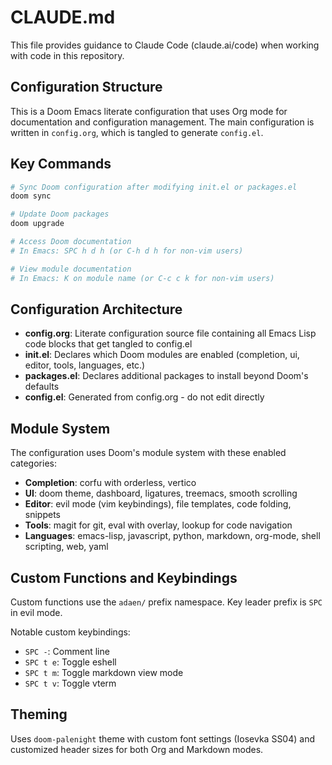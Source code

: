 # CLAUDE.md

This file provides guidance to Claude Code (claude.ai/code) when working with code in this repository.

## Configuration Structure

This is a Doom Emacs literate configuration that uses Org mode for documentation and configuration management. The main configuration is written in `config.org`, which is tangled to generate `config.el`.

## Key Commands

```bash
# Sync Doom configuration after modifying init.el or packages.el
doom sync

# Update Doom packages
doom upgrade

# Access Doom documentation
# In Emacs: SPC h d h (or C-h d h for non-vim users)

# View module documentation
# In Emacs: K on module name (or C-c c k for non-vim users)
```

## Configuration Architecture

- **config.org**: Literate configuration source file containing all Emacs Lisp code blocks that get tangled to config.el
- **init.el**: Declares which Doom modules are enabled (completion, ui, editor, tools, languages, etc.)
- **packages.el**: Declares additional packages to install beyond Doom's defaults
- **config.el**: Generated from config.org - do not edit directly

## Module System

The configuration uses Doom's module system with these enabled categories:
- **Completion**: corfu with orderless, vertico
- **UI**: doom theme, dashboard, ligatures, treemacs, smooth scrolling
- **Editor**: evil mode (vim keybindings), file templates, code folding, snippets
- **Tools**: magit for git, eval with overlay, lookup for code navigation
- **Languages**: emacs-lisp, javascript, python, markdown, org-mode, shell scripting, web, yaml

## Custom Functions and Keybindings

Custom functions use the `adaen/` prefix namespace. Key leader prefix is `SPC` in evil mode.

Notable custom keybindings:
- `SPC -`: Comment line
- `SPC t e`: Toggle eshell
- `SPC t m`: Toggle markdown view mode
- `SPC t v`: Toggle vterm

## Theming

Uses `doom-palenight` theme with custom font settings (Iosevka SS04) and customized header sizes for both Org and Markdown modes.